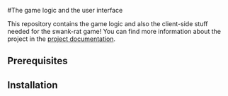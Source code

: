 #The game logic and the user interface

This repository contains the game logic and also the client-side stuff needed for the swank-rat game! You can find more information about the project in the [project documentation](https://github.com/swank-rats/docs).

## Prerequisites

## Installation


